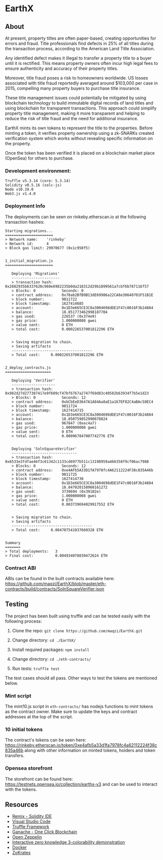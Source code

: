 # EarthX

## About
At present, property titles are often paper-based, creating opportunities for errors and fraud. Title professionals find defects in 25% of all titles during the transaction process, according to the American Land Title Association.

Any identified defect makes it illegal to transfer a property title to a buyer until it is rectified. This means property owners often incur high legal fees to ensure authenticity and accuracy of their property titles.

Moreover, title fraud poses a risk to homeowners worldwide. US losses associated with title fraud reportedly averaged around $103,000 per case in 2015, compelling many property buyers to purchase title insurance.

These title management issues could potentially be mitigated by using blockchain technology to build immutable digital records of land titles and using blockchain for transparent transactions. This approach could simplify property title management, making it more transparent and helping to reduce the risk of title fraud and the need for additional insurance.

EarthX mints its own tokens to represent the title to the properties. Before minting a token, it verifies property ownership using a zk-SNARKs created verification system which works without revealing specific information on the property.

Once the token has been verified it is placed on a blockchain market place (OpenSea) for others to purchase.

### Development environment:
```
Truffle v5.3.14 (core: 5.3.14)
Solidity v0.5.16 (solc-js)
Node v10.19.0
Web3.js v1.4.0
```

### Deployment Info
The deployments can be seen on rinkeby.etherscan.io at the following transaction hashes:

```
Starting migrations...
======================
> Network name:    'rinkeby'
> Network id:      4
> Block gas limit: 29970677 (0x1c950f5)


1_initial_migration.js
======================

   Deploying 'Migrations'
   ----------------------
   > transaction hash:    0x2682935b6337620c960e6982235b0da218312d29b1899561a7cbf6b787116f57
   > Blocks: 0            Seconds: 0
   > contract address:    0x78ab2BfB9B13dE69986a22CA8e38640701F51B1E
   > block number:        9011722
   > block timestamp:     1627414685
   > account:             0x1D3e665CE3C8a3004698dDE1F47c0016F3b24884
   > balance:             18.851773462998187704
   > gas used:            226537 (0x374e9)
   > gas price:           1.000000008 gwei
   > value sent:          0 ETH
   > total cost:          0.000226537001812296 ETH


   > Saving migration to chain.
   > Saving artifacts
   -------------------------------------
   > Total cost:     0.000226537001812296 ETH


2_deploy_contracts.js
=====================

   Deploying 'Verifier'
   --------------------
   > transaction hash:    0x982d27d277387417e9f609cf47bf6767a2747f69d83c40582b63934f7b5e1d23
   > Blocks: 0            Seconds: 12
   > contract address:    0xbCbEeD3647A1A84Aa8aE1a167EF82C4aBAc58EC4
   > block number:        9011724
   > block timestamp:     1627414715
   > account:             0x1D3e665CE3C8a3004698dDE1F47c0016F3b24884
   > balance:             18.850759852990078824
   > gas used:            967847 (0xec4a7)
   > gas price:           1.000000008 gwei
   > value sent:          0 ETH
   > total cost:          0.000967847007742776 ETH


   Deploying 'SolnSquareVerifier'
   ------------------------------
   > transaction hash:    0x6533e3fdfae46f3c61342c1133cd6977b511c13198959a466358f9cf06ac7988
   > Blocks: 0            Seconds: 12
   > contract address:    0xe4AFb5A33D1fA7978fc4A62112224F38c835A46b
   > block number:        9011725
   > block timestamp:     1627414730
   > account:             0x1D3e665CE3C8a3004698dDE1F47c0016F3b24884
   > balance:             18.847020158960161272
   > gas used:            3739694 (0x39102e)
   > gas price:           1.000000008 gwei
   > value sent:          0 ETH
   > total cost:          0.003739694029917552 ETH


   > Saving migration to chain.
   > Saving artifacts
   -------------------------------------
   > Total cost:     0.004707541037660328 ETH


Summary
=======
> Total deployments:   3
> Final cost:          0.004934078039472624 ETH

```
### Contract ABI
ABIs can be found in the built contracts available here: https://github.com/maqzi/EarthX/blob/master/eth-contracts/build/contracts/SolnSquareVerifier.json

## Testing
The project has been built using truffle and can be tested easily with the following process:

1. Clone the repo: `git clone https://github.com/maqzi/EarthX.git`

2. Change directory: `cd ./EarthX/`

3. Install required packages: `npm install`

4. Change directory: `cd ./eth-contracts/`

5. Run tests: `truffle test`

The test cases should all pass. Other ways to test the tokens are mentioned below.

### Mint script
The mint10.js script in `eth-contracts/` has nodejs functions to mint tokens as the contract owner. Make sure to update the keys and contract addresses at the top of the script.

### 10 initial tokens
The contract's tokens can be seen here: https://rinkeby.etherscan.io/token/0xe4afb5a33d1fa7978fc4a62112224f38c835a46b
along with other information on minted tokens, holders and token transfers.

### Opensea storefront
The storefront can be found here: https://testnets.opensea.io/collection/earthx-v3 and can be used to interact with the tokens.


## Resources

* [Remix - Solidity IDE](https://remix.ethereum.org/)
* [Visual Studio Code](https://code.visualstudio.com/)
* [Truffle Framework](https://truffleframework.com/)
* [Ganache - One Click Blockchain](https://truffleframework.com/ganache)
* [Open Zeppelin ](https://openzeppelin.org/)
* [Interactive zero knowledge 3-colorability demonstration](http://web.mit.edu/~ezyang/Public/graph/svg.html)
* [Docker](https://docs.docker.com/install/)
* [ZoKrates](https://github.com/Zokrates/ZoKrates)

